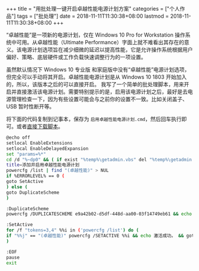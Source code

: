 +++
title = "用批处理一键开启卓越性能电源计划方案"
categories = ["个人作品"]
tags = ["批处理"]
date = 2018-11-11T11:30:38+08:00
lastmod = 2018-11-11T11:30:38+08:00
+++



“卓越性能”是一项新的电源计划，仅在 Windows 10 Pro for Workstation 操作系统中可用。从卓越性能（Ultimate Performance）字面上就不难看出其存在的意义。该电源计划选项旨在减少细微的延迟以提高性能，它是允许操作系统根据用户偏好、策略、底层硬件或工作负载快速调整行为的一项设置。

虽然默认情况下 Windows 10 专业版 和家庭版中没有“卓越性能”电源计划选项，但完全可以手动将其开启。卓越性能电源计划是从 Windows 10 1803 开始加入的，所以，该版本之后的可以直接开启。
我写了一个简单的批处理脚本，用来开启并直接激活该电源计划。需要特别提示的是，启用该电源计划之后，最好是去电源管理检查一下，因为有些设置可能会与之前你的设置不一致。比如关闭盖子、USB 暂时性断开等。

将下面的代码复制到记事本，保存为 `启用卓越性能电源计划.cmd`，然后回车执行即可。或者[直接下载脚本](http://qn.qt.hk/启用卓越性能电源计划方案.cmd)。

```bash
@echo off
setlocal EnableExtensions
setlocal EnableDelayedExpansion
set "params=%*"
cd /d "%~dp0" && ( if exist "%temp%\getadmin.vbs" del "%temp%\getadmin.vbs" ) && fsutil dirty query %systemdrive% 1>nul 2>nul || (  echo Set UAC = CreateObject^("Shell.Application"^) : UAC.ShellExecute "cmd.exe", "/k cd ""%~sdp0"" && %~s0 %params%", "", "runas", 1 >> "%temp%\getadmin.vbs" && "%temp%\getadmin.vbs" && exit /B )
title=添加并启用卓越性能电源计划
powercfg /list | find "(卓越性能)" > NUL
if %ERRORLEVEL% == 0 (
goto SetActive
) else (
goto DuplicateScheme
)

:DuplicateScheme
powercfg /DUPLICATESCHEME e9a42b02-d5df-448d-aa00-03f14749eb61 && echo 导入完成。 && goto SetActive

:SetActive
for /f "tokens=3,4" %%i in ('powercfg /list') do (
if "%%j" == "(卓越性能)" powercfg /SETACTIVE %%i && echo 激活成功。 && goto EOF
)

:EOF
pause
exit
```

